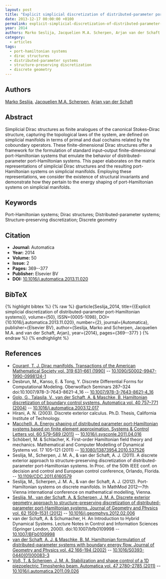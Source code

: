 ```yaml
---
layout: post
title: "Explicit simplicial discretization of distributed-parameter port-Hamiltonian systems"
date: 2013-12-17 00:00:00 +0100
permalink: explicit-simplicial-discretization-of-distributed-parameter-port-hamiltonian-systems
year: 2014
authors: Marko Seslija, Jacquelien M.A. Scherpen, Arjan van der Schaft
category:
  - articles
tags:
  - port-hamiltonian systems
  - dirac structures
  - distributed-parameter systems
  - structure-preserving discretization
  - discrete geometry
---
```

 
## Authors
[Marko Seslija](authors/marko_seslija), [Jacquelien M.A. Scherpen](authors/jacquelien_m_a_scherpen), [Arjan van der Schaft](authors/arjan_van_der_schaft)
 
## Abstract
Simplicial Dirac structures as finite analogues of the canonical Stokes–Dirac structure, capturing the topological laws of the system, are defined on simplicial manifolds in terms of primal and dual cochains related by the coboundary operators. These finite-dimensional Dirac structures offer a framework for the formulation of standard input–output finite-dimensional port-Hamiltonian systems that emulate the behavior of distributed-parameter port-Hamiltonian systems. This paper elaborates on the matrix representations of simplicial Dirac structures and the resulting port-Hamiltonian systems on simplicial manifolds. Employing these representations, we consider the existence of structural invariants and demonstrate how they pertain to the energy shaping of port-Hamiltonian systems on simplicial manifolds.
 
## Keywords
Port-Hamiltonian systems; Dirac structures; Distributed-parameter systems; Structure-preserving discretization; Discrete geometry
 
## Citation
- **Journal:** Automatica
- **Year:** 2014
- **Volume:** 50
- **Issue:** 2
- **Pages:** 369--377
- **Publisher:** Elsevier BV
- **DOI:** [10.1016/j.automatica.2013.11.020](https://doi.org/10.1016/j.automatica.2013.11.020)
 
## BibTeX
{% highlight bibtex %}
{% raw %}
@article{Seslija_2014,
  title={{Explicit simplicial discretization of distributed-parameter port-Hamiltonian systems}},
  volume={50},
  ISSN={0005-1098},
  DOI={10.1016/j.automatica.2013.11.020},
  number={2},
  journal={Automatica},
  publisher={Elsevier BV},
  author={Seslija, Marko and Scherpen, Jacquelien M.A. and van der Schaft, Arjan},
  year={2014},
  pages={369--377}
}
{% endraw %}
{% endhighlight %}
 
## References
- [Courant, T. J. Dirac manifolds. Transactions of the American Mathematical Society vol. 319 631–661 (1990)](dirac-manifolds) -- [10.1090/S0002-9947-1990-0998124-1](https://doi.org/10.1090/S0002-9947-1990-0998124-1)
- Desbrun, M., Kanso, E. & Tong, Y. Discrete Differential Forms for Computational Modeling. Oberwolfach Seminars 287–324 doi:10.1007/978-3-7643-8621-4_16 -- [10.1007/978-3-7643-8621-4_16](https://doi.org/10.1007/978-3-7643-8621-4_16)
- [Golo, G., Talasila, V., van der Schaft, A. & Maschke, B. Hamiltonian discretization of boundary control systems. Automatica vol. 40 757–771 (2004)](hamiltonian-discretization-of-boundary-control-systems) -- [10.1016/j.automatica.2003.12.017](https://doi.org/10.1016/j.automatica.2003.12.017)
- Hirani, A. N. (2003). Discrete exterior calculus. Ph.D. Thesis, California Institute of Technology.
- [Macchelli, A. Energy shaping of distributed parameter port-Hamiltonian systems based on finite element approximation. Systems &amp; Control Letters vol. 60 579–589 (2011)](energy-shaping-of-distributed-parameter-port-hamiltonian-systems-based-on-finite-element-approximation) -- [10.1016/j.sysconle.2011.04.016](https://doi.org/10.1016/j.sysconle.2011.04.016)
- Schöberl, M. & Schlacher, K. First-order Hamiltonian field theory and mechanics. Mathematical and Computer Modelling of Dynamical Systems vol. 17 105–121 (2011) -- [10.1080/13873954.2010.537526](https://doi.org/10.1080/13873954.2010.537526)
- Seslija, M., Scherpen, J. M. A., & van der Schaft, A. J. (2011). A discrete exterior approach to structure-preserving discretization of distributed-parameter port-Hamiltonian systems. In Proc. of the 50th IEEE conf. on decision and control and European control conference, Orlando, Florida. -- [10.1109/CDC.2011.6160579](https://doi.org/10.1109/CDC.2011.6160579)
- Seslija, M., Scherpen, J. M. A., & van der Schaft, A. J. (2012). Port-Hamiltonian systems on discrete manifolds. In MathMod 2012—7th Vienna international conference on mathematical modelling, Vienna.
- [Seslija, M., van der Schaft, A. & Scherpen, J. M. A. Discrete exterior geometry approach to structure-preserving discretization of distributed-parameter port-Hamiltonian systems. Journal of Geometry and Physics vol. 62 1509–1531 (2012)](discrete-exterior-geometry-approach-to-structure-preserving-discretization-of-distributed-parameter-port-hamiltonian-systems) -- [10.1016/j.geomphys.2012.02.006](https://doi.org/10.1016/j.geomphys.2012.02.006)
- van der Schaft, A. & Schumacher, H. An Introduction to Hybrid Dynamical Systems. Lecture Notes in Control and Information Sciences (Springer London, 2000). doi:10.1007/bfb0109998 -- [10.1007/BFb0109998](https://doi.org/10.1007/BFb0109998)
- [van der Schaft, A. J. & Maschke, B. M. Hamiltonian formulation of distributed-parameter systems with boundary energy flow. Journal of Geometry and Physics vol. 42 166–194 (2002)](hamiltonian-formulation-of-distributed-parameter-systems-with-boundary-energy-flow) -- [10.1016/S0393-0440(01)00083-3](https://doi.org/10.1016/S0393-0440(01)00083-3)
- [Voß, T. & Scherpen, J. M. A. Stabilization and shape control of a 1D piezoelectric Timoshenko beam. Automatica vol. 47 2780–2785 (2011)](stabilization-and-shape-control-of-a-1d-piezoelectric-timoshenko-beam) -- [10.1016/j.automatica.2011.09.026](https://doi.org/10.1016/j.automatica.2011.09.026)

